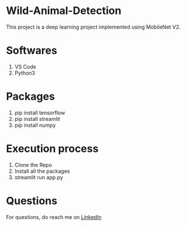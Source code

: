 # Wild-Animal-Detection
This project is a deep learning project implemented using MobileNet V2.

# Softwares
1. VS Code
2. Python3

# Packages
1. pip install tensorflow
2. pip install streamlit
3. pip install numpy

# Execution process
1. Clone the Repo
2. Install all the packages
3. streamlit run app.py

# Questions
For questions, do reach me on <a href="https://linkedin.com/in/MadhuPIoT">LinkedIn</a>

